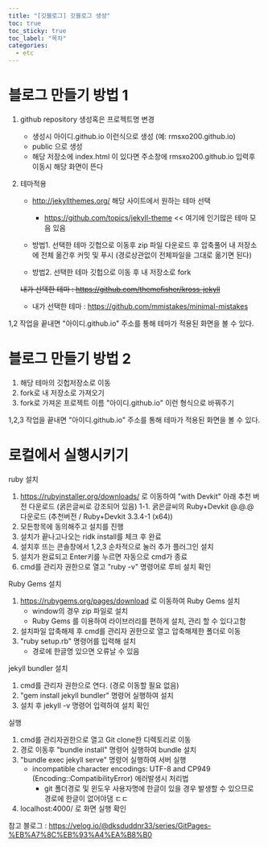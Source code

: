 ```yaml
---
title: "[깃블로그] 깃블로그 생성"
toc: true
toc_sticky: true
toc_label: "목차"
categories:
  - etc
---
```


# 블로그 만들기 방법 1
1. github repository 생성혹은 프로젝트명 변경
    - 생성시 아이디.github.io 이런식으로 생성 (예: rmsxo200.github.io)
    - public 으로 생성
    - 해당 저장소에 index.html 이 있다면 주소창에 rmsxo200.github.io 입력후 이동시 해당 화면이 뜬다

2. 테마적용
    - http://jekyllthemes.org/ 해당 사이트에서 원하는 테마 선택
        * https://github.com/topics/jekyll-theme << 여기에 인기많은 테마 모음 있음

    - 방법1. 선택한 테마 깃헙으로 이동후 zip 파일 다운로드 후 압축풀어 내 저장소에 전체 옮간후 커밋 및 푸시 (경로상관없이 전체파일을 그대로 옮기면 된다)
    - 방법2. 선택한 테마 깃헙으로 이동 후 내 저장소로 fork

    ~~내가 선택한 테마 : https://github.com/themefisher/kross-jekyll~~
    - 내가 선택한 테마 : https://github.com/mmistakes/minimal-mistakes
    
1,2 작업을 끝내면 "아이디.github.io" 주소를 통해 테마가 적용된 화면을 볼 수 있다.

# 블로그 만들기 방법 2
1. 해당 테마의 깃헙저장소로 이동
2. fork로 내 저장소로 가져오기
3. fork로 가져온 프로젝트 이름 "아이디.github.io" 이런 형식으로 바꿔주기

1,2,3  작업을 끝내면 "아이디.github.io" 주소를 통해 테마가 적용된 화면을 볼 수 있다.

# 로컬에서 실행시키기
ruby 설치
1. https://rubyinstaller.org/downloads/ 로 이동하여 "with Devkit" 아래 추천 버전 다운로드 (굵은글씨로 강조되어 있음)
    1-1. 굵은글씨의 Ruby+Devkit @.@.@ 다운로드 (추천버전 / Ruby+Devkit 3.3.4-1 (x64))
2. 모든항목에 동의해주고 설치를 진행
3. 설치가 끝나고나오는 ridk install를 체크 후 완료
4. 설치후 뜨는 콘솔창에서 1,2,3 순차적으로 눌러 추가 플러그인 설치
5. 설치가 완료되고 Enter키를 누르면 자동으로 cmd가 종료
6. cmd를 관리자 권한으로 열고 "ruby -v" 명령어로 루비 설치 확인

Ruby Gems 설치
1. https://rubygems.org/pages/download 로 이동하여 Ruby Gems 설치
    - window의 경우 zip 파일로 설치
    - Ruby Gems 를 이용하여 라이브러리를 편하게 설치, 관리 할 수 있다고함
2. 설치파일 압축해제 후 cmd를 관리자 권한으로 열고 압축해제한 폴더로 이동
3. "ruby setup.rb" 명령어를 입력해 설치
    - 경로에 한글명 있으면 오류날 수 있음

jekyll bundler 설치
1. cmd를 관리자 권한으로 연다. (경로 이동할 필요 없음)
2. "gem install jekyll bundler" 명령어 실행하여 설치
3. 설치 후 jekyll -v 명령어 입력하여 설치 확인

실행
1. cmd를 관리자권한으로 열고 Git clone한 디렉토리로 이동
2. 경로 이동후 "bundle install" 명령어 실행하여 bundle 설치
3. "bundle exec jekyll serve" 명령어 실행하여 서버 실행
    - incompatible character encodings: UTF-8 and CP949 (Encoding::CompatibilityError) 에러발생시 처리법
        * git 폴더경로 및 윈도우 사용자명에 한글이 있을 경우 발생할 수 있으므로 경로에 한글이 없어야댐 ㄷㄷ
4. localhost:4000/ 로 화면 실행 확인

참고 블로그 : https://velog.io/@dksduddnr33/series/GitPages-%EB%A7%8C%EB%93%A4%EA%B8%B0